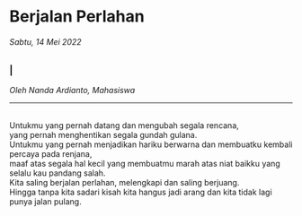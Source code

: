 # Berjalan Perlahan

###### Sabtu, 14 Mei 2022

### |

_Oleh Nanda Ardianto, Mahasiswa_

---
<br>
Untukmu yang pernah datang dan mengubah segala rencana,
<br>
yang pernah menghentikan segala gundah gulana.
<br>
Untukmu yang pernah menjadikan hariku berwarna dan membuatku kembali percaya pada renjana, 
<br>
maaf atas segala hal kecil yang membuatmu marah atas niat baikku yang selalu kau pandang salah.
<br>
Kita saling berjalan perlahan, melengkapi dan saling berjuang.
<br>
Hingga tanpa kita sadari kisah kita hangus jadi arang dan kita tidak lagi punya jalan pulang.
<br>